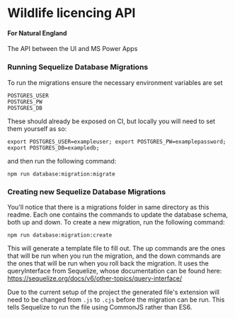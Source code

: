 # Wildlife licencing API

#### For Natural England

The API between the UI and MS Power Apps

### Running Sequelize Database Migrations

To run the migrations ensure the necessary environment variables are set
```
POSTGRES_USER
POSTGRES_PW
POSTGRES_DB
```
These should already be exposed on CI, but locally you will need to set them yourself as so: 
```
export POSTGRES_USER=exampleuser; export POSTGRES_PW=examplepassword; export POSTGRES_DB=exampledb;
```
and then run the following command:

```shell
npm run database:migration:migrate
```

### Creating new Sequelize Database Migrations
You'll notice that there is a migrations folder in same directory as this readme. Each one contains the commands to update the database schema, both up and down. To create a new migration, run the following command:

```shell
npm run database:migration:create
```
This will generate a template file to fill out. The up commands are the ones that will be run when you run the migration, and the down commands are the ones that will be run when you roll back the migration. It uses the queryInterface from Sequelize, whose documentation can be found here: https://sequelize.org/docs/v6/other-topics/query-interface/

Due to the current setup of the project the generated file's extension will need to be changed from `.js` to `.cjs` before the migration can be run. This tells Sequelize to run the file using CommonJS rather than ES6.